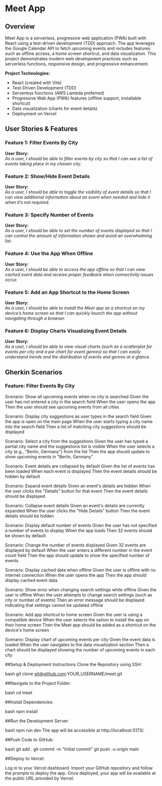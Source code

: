 # Meet App

## Overview

Meet App is a serverless, progressive web application (PWA) built with React using a test-driven development (TDD) approach. The app leverages the Google Calendar API to fetch upcoming events and includes features such as offline access, a home screen shortcut, and data visualization. This project demonstrates modern web development practices such as serverless functions, responsive design, and progressive enhancement.

**Project Technologies:**
- React (created with Vite)
- Test-Driven Development (TDD)
- Serverless functions (AWS Lambda preferred)
- Progressive Web App (PWA) features (offline support, installable shortcut)
- Data visualization (charts for event details)
- Deployment on Vercel

## User Stories & Features

### Feature 1: Filter Events By City
**User Story:**  
_As a user, I should be able to filter events by city so that I can see a list of events taking place in my chosen city._

### Feature 2: Show/Hide Event Details
**User Story:**  
_As a user, I should be able to toggle the visibility of event details so that I can view additional information about an event when needed and hide it when it’s not required._

### Feature 3: Specify Number of Events
**User Story:**  
_As a user, I should be able to set the number of events displayed so that I can control the amount of information shown and avoid an overwhelming list._

### Feature 4: Use the App When Offline
**User Story:**  
_As a user, I should be able to access the app offline so that I can view cached event data and receive proper feedback when connectivity issues occur._

### Feature 5: Add an App Shortcut to the Home Screen
**User Story:**  
_As a user, I should be able to install the Meet app as a shortcut on my device’s home screen so that I can quickly launch the app without navigating through a browser._

### Feature 6: Display Charts Visualizing Event Details
**User Story:**  
_As a user, I should be able to view visual charts (such as a scatterplot for events per city and a pie chart for event genres) so that I can easily understand trends and the distribution of events and genres at a glance._

## Gherkin Scenarios

### Feature: Filter Events By City

Scenario: Show all upcoming events when no city is searched
  Given the user has not entered a city in the search field
  When the user opens the app
  Then the user should see upcoming events from all cities

Scenario: Display city suggestions as user types in the search field
  Given the app is open on the main page
  When the user starts typing a city name into the search field
  Then a list of matching city suggestions should be displayed

Scenario: Select a city from the suggestions
  Given the user has typed a partial city name and the suggestions list is visible
  When the user selects a city (e.g., "Berlin, Germany") from the list
  Then the app should update to show upcoming events in "Berlin, Germany"

Scenario: Event details are collapsed by default
  Given the list of events has been loaded
  When each event is displayed
  Then the event details should be hidden by default

Scenario: Expand event details
  Given an event's details are hidden
  When the user clicks the "Details" button for that event
  Then the event details should be displayed

Scenario: Collapse event details
  Given an event's details are currently expanded
  When the user clicks the "Hide Details" button
  Then the event details should be hidden

Scenario: Display default number of events
  Given the user has not specified a number of events to display
  When the app loads
  Then 32 events should be shown by default

Scenario: Change the number of events displayed
  Given 32 events are displayed by default
  When the user enters a different number in the event count field
  Then the app should update to show the specified number of events

Scenario: Display cached data when offline
  Given the user is offline with no internet connection
  When the user opens the app
  Then the app should display cached event data

Scenario: Show error when changing search settings while offline
  Given the user is offline
  When the user attempts to change search settings (such as city or number of events)
  Then an error message should be displayed indicating that settings cannot be updated offline

Scenario: Add app shortcut to home screen
  Given the user is using a compatible device
  When the user selects the option to install the app on their home screen
  Then the Meet app should be added as a shortcut on the device's home screen

Scenario: Display chart of upcoming events per city
  Given the event data is loaded
  When the user navigates to the data visualization section
  Then a chart should be displayed showing the number of upcoming events in each city

##Setup & Deployment Instructions
Clone the Repository using SSH:

bash
git clone git@github.com:YOUR_USERNAME/meet.git

##Navigate to the Project Folder:

bash
cd meet

##Install Dependencies:

bash
npm install

##Run the Development Server:

bash
npm run dev
The app will be accessible at http://localhost:5173/.

##Push Code to GitHub:

bash
git add .
git commit -m "Initial commit"
git push -u origin main

##Deploy to Vercel:

Log in to your Vercel dashboard.
Import your GitHub repository and follow the prompts to deploy the app.
Once deployed, your app will be available at the public URL provided by Vercel.